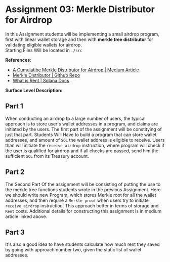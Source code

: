 # Assignment 03: Merkle Distributor for Airdrop

In this Assignment students will be implementing a small airdrop program, first with linear wallet storage and then with **merkle tree distributor** for validating eligible wallets for airdrop.\
Starting Files Will be located in `./src`

**References**:

* [A Cumulatibe Merkle Distributor for Airdrop | Medium Article](https://pngfi.medium.com/a-cumulative-merkle-distributor-for-airdrop-51f0a5b49d2c)
* [Merkle Distributor | Github Repo](https://github.com/pngfi/merkle-distributor)
* [What is Rent | Solana Docs](https://docs.solana.com/developing/intro/rent)

**Surface Level Description:**

## Part 1

When conducting an airdrop tp a large number of users, the typical approach is to store user's wallet addresses in a program, and claims are initiated by the users. The first part of the assignment will be constitying of just that part. Students Will Have to build a program that can store wallet addresses, and amount of `SOL` the wallet address is eligible to receive. Users than will initiate the `receive_airdrop` instruction, where program will check if the user is qualified for airdrop and if all checks are passed, send him the sufficient `SOL` from its Treasury account.

## Part 2

The Second Part Of the assignment will be consisting of putting the use to the merkle tree functions students wrote in the previous Assignment. Here we should write new Program, which stores Merkle root for all the wallet addresses, and then require a `Merkle proof` when users try to initiate `receive_airdrop` instruction. This approach better in terms of storage and `Rent` costs. Additional details for constructing this assignment is in medium article linked above.

## Part 3

It's also a good idea to have students calculate how much rent they saved by going with approach number two, given the static list of wallet addresses.
